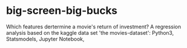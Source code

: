 # big-screen-big-bucks
Which features dertermine a movie's return of investment? A regression analysis based on the kaggle data set 'the movies-dataset': Python3, Statsmodels, Jupyter Notebook,
